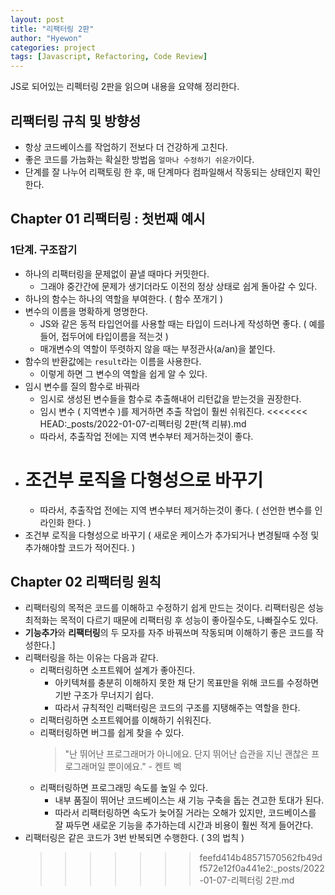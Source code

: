 ```yaml
---
layout: post
title: "리팩터링 2판"
author: "Hyewon"
categories: project
tags: [Javascript, Refactoring, Code Review]
---
```


JS로 되어있는 리펙터링 2판을 읽으며 내용을 요약해 정리한다.

## 리팩터링 규칙 및 방향성

- 항상 코드베이스를 작업하기 전보다 더 건강하게 고친다.
- 좋은 코드를 가늠화는 확실한 방법음 `얼마나 수정하기 쉬운가`이다.
- 단계를 잘 나누어 리팩토링 한 후, 매 단계마다 컴파일해서 작동되는 상태인지 확인한다.

## Chapter 01 리팩터링 : 첫번째 예시

### 1단계. 구조잡기

- 하나의 리팩터링을 문제없이 끝낼 때마다 커밋한다.
  - 그래야 중간간에 문제가 생기더라도 이전의 정상 상태로 쉽게 돌아갈 수 있다.
- 하나의 함수는 하나의 역할을 부여한다. ( 함수 쪼개기 )
- 변수의 이름을 명확하게 명명한다.
  - JS와 같은 동적 타입언어를 사용할 때는 타입이 드러나게 작성하면 좋다. ( 예를들어, 접두어에 타입이름을 적는것 )
  - 매개변수의 역할이 뚜렷하지 않을 때는 부정관사(a/an)을 붙인다.
- 함수의 반환값에는 `result`라는 이름을 사용한다.
  - 이렇게 하면 그 변수의 역할을 쉽게 알 수 있다.
- 임시 변수를 질의 함수로 바꿔라
  - 임시로 생성된 변수들을 함수로 추출해내어 리턴값을 받는것을 권장한다.
  - 임시 변수 ( 지역변수 )를 제거하면 추출 작업이 훨씬 쉬워진다.
    <<<<<<< HEAD:\_posts/2022-01-07-리펙터링 2판(책 리뷰).md
  - 따라서, 추출작업 전에는 지역 변수부터 제거하는것이 좋다.
- # 조건부 로직을 다형성으로 바꾸기
  - 따라서, 추출작업 전에는 지역 변수부터 제거하는것이 좋다. ( 선언한 변수를 인라인화 한다. )
- 조건부 로직을 다형성으로 바꾸기 ( 새로운 케이스가 추가되거나 변경될때 수정 및 추가해야할 코드가 적어진다. )

## Chapter 02 리팩터링 원칙

- 리팩터링의 목적은 코드를 이해하고 수정하기 쉽게 만드는 것이다. 리팩터링은 성능 최적화는 목적이 다르기 때문에 리팩터링 후 성능이 좋아질수도, 나빠질수도 있다.
- **기능추가**와 **리팩터링**의 두 모자를 자주 바꿔쓰며 작동되며 이해하기 좋은 코드를 작성한다.]
- 리팩터링을 하는 이유는 다음과 같다.
  - 리팩터링하면 소프트웨어 설계가 좋아진다.
    - 아키텍쳐를 충분히 이해하지 못한 채 단기 목표만을 위해 코드를 수정하면 기반 구조가 무너지기 쉽다.
    - 따라서 규칙적인 리팩터링은 코드의 구조를 지탱해주는 역할을 한다.
  - 리팩터링하면 소프트웨어를 이해하기 쉬워진다.
  - 리팩터링하면 버그를 쉽게 찾을 수 있다.
    > "난 뛰어난 프로그래머가 아니에요. 단지 뛰어난 습관을 지닌 괜찮은 프로그래머일 뿐이에요." - 켄트 벡
  - 리팩터링하면 프로그래밍 속도를 높일 수 있다.
    - 내부 품질이 뛰어난 코드베이스는 새 기능 구축을 돕는 견고한 토대가 된다.
    - 따라서 리팩터링하면 속도가 늦어질 거라는 오해가 있지만, 코드베이스를 잘 짜두면 새로운 기능을 추가하는데 시간과 비용이 훨씬 적게 들어간다.
- 리팩터링은 같은 코드가 3번 반복되면 수행한다. ( 3의 법칙 )
  > > > > > > > feefd414b48571570562fb49df572e12f0a441e2:\_posts/2022-01-07-리펙터링 2판.md
